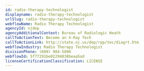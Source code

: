 ```yaml
---
id: radio-therapy-technologist
displayname: radio-therapy-technologist
urlSlug: radio-therapy-technologist
webflowName: Radio Therapy Technologist
agencyId: njdep
agencyAdditionalContext: Bureau of Radiologic Heath
callToActionText: Become an X-Ray Tech
callToActionLink: http://state.nj.us/dep/rpp/tec/diagrt.htm
webflowIndustry: Radio Therapy Technologist
divisionPhone: (609) 984-5890
webflowId: 5f77291be02294838beaa5ad
licenseCertificationClassification: LICENSE
---
```

